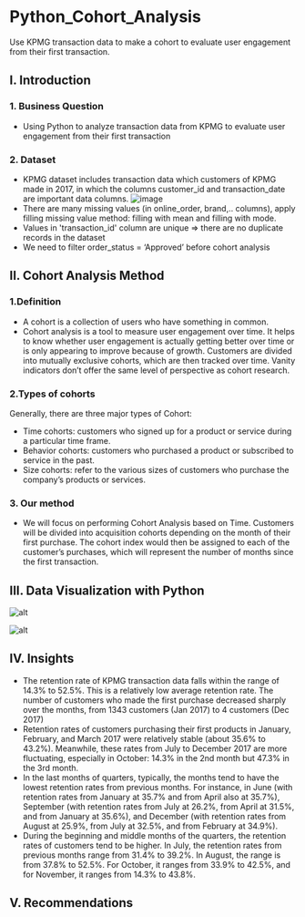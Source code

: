 # Python_Cohort_Analysis
Use KPMG transaction data to make a cohort to evaluate user engagement from their first transaction.

## I. Introduction
### 1. Business Question
- Using Python to analyze transaction data from KPMG to evaluate user engagement from their first transaction
### 2. Dataset
- KPMG dataset includes transaction data which customers of KPMG made in 2017, in which the columns customer_id and transaction_date are important data columns.
![image](https://i.imgur.com/Wiw7stS.png)
- There are many missing values (in online_order, brand,.. columns), apply filling missing value method: filling with mean and filling with mode.
- Values in 'transaction_id' column are unique => there are no duplicate records in the dataset
- We need to filter order_status = ‘Approved’ before cohort analysis


## II. Cohort Analysis Method
### 1.Definition
- A cohort is a collection of users who have something in common.
- Cohort analysis is a tool to measure user engagement over time. It helps to know whether user engagement is actually getting better over time or is only appearing to improve because of growth. Customers are divided into mutually exclusive cohorts, which are then tracked over time. Vanity indicators don’t offer the same level of perspective as cohort research.
### 2.Types of cohorts
Generally, there are three major types of Cohort:
- Time cohorts: customers who signed up for a product or service during a particular time
frame.
- Behavior cohorts: customers who purchased a product or subscribed to service in the past.
- Size cohorts: refer to the various sizes of customers who purchase the company’s products or
services.
### 3. Our method
- We will focus on performing Cohort Analysis based on Time. Customers will be divided into acquisition cohorts depending on the month of their first purchase. The cohort index would then be assigned to each of the customer’s purchases, which will represent the number of months since the first transaction.

## III. Data Visualization with Python
![alt](https://i.imgur.com/G8sFQ2A.png)

![alt](https://i.imgur.com/I6yp39G.png)

## IV. Insights
- The retention rate of KPMG transaction data falls within the range of 14.3% to 52.5%. This is a relatively low average retention rate. The number of customers who made the first purchase decreased sharply over the months, from 1343 customers (Jan 2017) to 4 customers (Dec 2017)
- Retention rates of customers purchasing their first products in January, February, and March 2017 were relatively stable (about 35.6% to 43.2%). Meanwhile, these rates from July to December 2017 are more fluctuating, especially in October: 14.3% in the 2nd month but 47.3% in the 3rd month.
- In the last months of quarters, typically, the months tend to have the lowest retention rates from previous months. For instance, in June (with retention rates from January at 35.7% and from April also at 35.7%), September (with retention rates from July at 26.2%, from April at 31.5%, and from January at 35.6%), and December (with retention rates from August at 25.9%, from July at 32.5%, and from February at 34.9%).
- During the beginning and middle months of the quarters, the retention rates of customers tend to be higher. In July, the retention rates from previous months range from 31.4% to 39.2%. In August, the range is from 37.8% to 52.5%. For October, it ranges from 33.9% to 42.5%, and for November, it ranges from 14.3% to 43.8%.

## V. Recommendations

